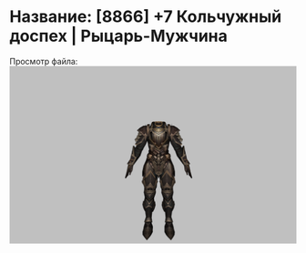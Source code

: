 # Название: [8866] +7 Кольчужный доспех | Рыцарь-Мужчина

Просмотр файла:
![p000006.png](p000006.png)